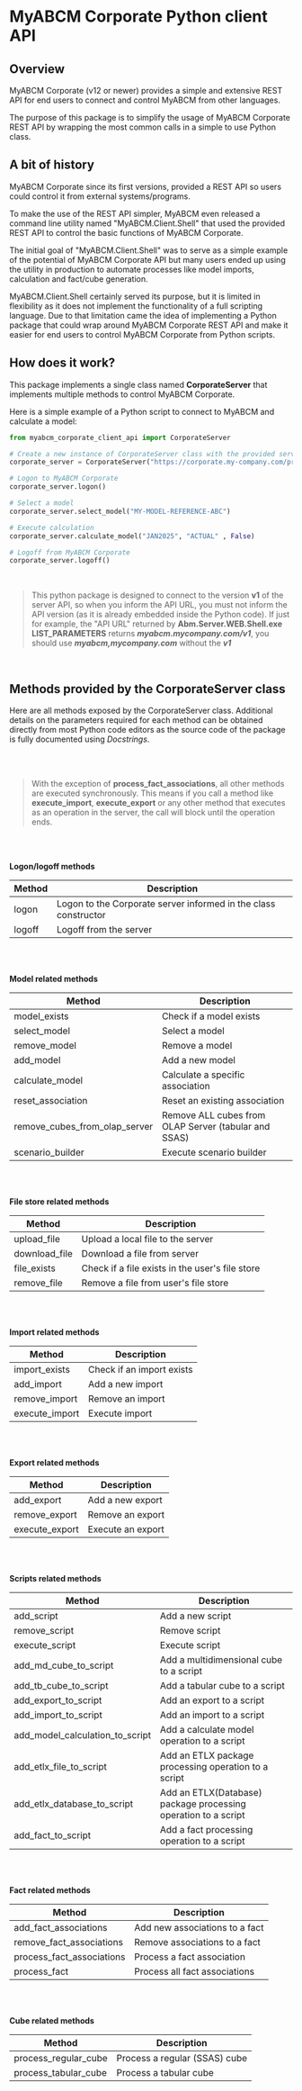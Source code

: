# MyABCM Corporate Python client API


## Overview

MyABCM Corporate (v12 or newer) provides a simple and extensive REST API for end users to connect and control MyABCM from other languages.

The purpose of this package is to simplify the usage of MyABCM Corporate REST API by wrapping the most common calls in a simple to use Python class.



## A bit of history

MyABCM Corporate since its first versions, provided a REST API so users could control it from external systems/programs.

To make the use of the REST API simpler, MyABCM even released a command line utility named "MyABCM.Client.Shell" that used the provided REST API to control the basic functions of MyABCM Corporate.

The initial goal of "MyABCM.Client.Shell" was to serve as a simple example of the potential of MyABCM Corporate API but many users ended up using the utility in production to automate processes like model imports, calculation and fact/cube generation.

MyABCM.Client.Shell certainly served its purpose, but it is limited in flexibility as it does not implement the functionality of a full scripting language. Due to that limitation came the idea of implementing a Python package that could wrap around MyABCM Corporate REST API and make it easier for end users to control MyABCM Corporate from Python scripts.



## How does it work?

This package implements a single class named **CorporateServer** that implements multiple methods to control MyABCM Corporate. 

Here is a simple example of a Python script to connect to MyABCM and calculate a model:

```python
from myabcm_corporate_client_api import CorporateServer

# Create a new instance of CorporateServer class with the provided servername and credentials
corporate_server = CorporateServer("https://corporate.my-company.com/proxy", "user123", "myabcm123")

# Logon to MyABCM Corporate
corporate_server.logon()

# Select a model 
corporate_server.select_model("MY-MODEL-REFERENCE-ABC")

# Execute calculation
corporate_server.calculate_model("JAN2025", "ACTUAL" , False)

# Logoff from MyABCM Corporate
corporate_server.logoff()
```

&nbsp;
&nbsp;

> This python package is designed to connect to the version **v1** of the server API, so when you inform the API URL, you must not inform the API version (as it is already embedded inside the Python code). If just for example, the "API URL" returned by **Abm.Server.WEB.Shell.exe LIST_PARAMETERS** returns ***myabcm.mycompany.com/v1***, you should use ***myabcm,mycompany.com*** without the ***v1***   

&nbsp;
&nbsp;

## Methods provided by the CorporateServer class

Here are all methods exposed by the CorporateServer class. Additional details on the parameters required for each method can be obtained directly from most Python code editors as the source code of the package is fully documented using *Docstrings*.

&nbsp;  
&nbsp;  

> With the exception of **process_fact_associations**, all other methods are executed synchronously. This means if you call a method like **execute_import**, **execute_export** or any other method that executes as an operation in the server, the call will block until the operation ends.

&nbsp;  
&nbsp;  

**Logon/logoff methods**

Method | Description
--- |---
logon | Logon to the Corporate server informed in the class constructor
logoff | Logoff from the server

&nbsp;  
&nbsp;  

**Model related methods**

Method | Description
--- |---
model_exists | Check if a model exists
select_model | Select a model
remove_model | Remove a model
add_model | Add a new model
calculate_model | Calculate a specific association
reset_association | Reset an existing association
remove_cubes_from_olap_server | Remove ALL cubes from OLAP Server (tabular and SSAS)
scenario_builder | Execute scenario builder

&nbsp;  
&nbsp;  

**File store related methods**

Method | Description
--- |---
upload_file | Upload a local file to the server
download_file | Download a file from server
file_exists | Check if a file exists in the user's file store
remove_file | Remove a file from user's file store

&nbsp;  
&nbsp;  

**Import related methods**

Method | Description
--- |---
import_exists | Check if an import exists
add_import | Add a new import
remove_import | Remove an import
execute_import | Execute import

&nbsp;  
&nbsp;  


**Export related methods**

Method | Description
--- |---
add_export | Add a new export
remove_export | Remove an export
execute_export | Execute an export

&nbsp;  
&nbsp;  

**Scripts related methods**

Method | Description
--- |---
add_script | Add a new script
remove_script | Remove script
execute_script | Execute script
add_md_cube_to_script | Add a multidimensional cube to a script
add_tb_cube_to_script | Add a tabular cube to a script
add_export_to_script | Add an export to a script
add_import_to_script | Add an import to a script
add_model_calculation_to_script | Add a calculate model operation to a script
add_etlx_file_to_script | Add an ETLX package processing operation to a script
add_etlx_database_to_script | Add an ETLX(Database) package processing operation to a script
add_fact_to_script | Add a fact processing operation to a script

&nbsp;  
&nbsp;  

**Fact related methods**

Method | Description
--- |---
add_fact_associations | Add new associations to a fact
remove_fact_associations | Remove associations to a fact
process_fact_associations | Process a fact association
process_fact | Process all fact associations

&nbsp;  
&nbsp;  

**Cube related methods**

Method | Description
--- |---
process_regular_cube | Process a regular (SSAS) cube
process_tabular_cube | Process a tabular cube
